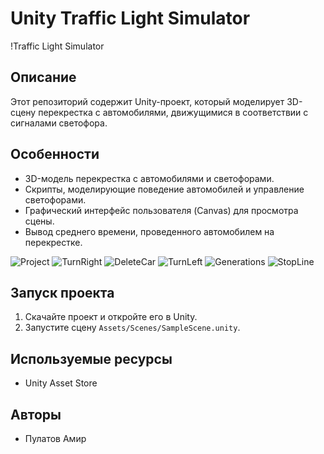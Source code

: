 # Unity Traffic Light Simulator

!Traffic Light Simulator 

## Описание

Этот репозиторий содержит Unity-проект, который моделирует 3D-сцену перекрестка с автомобилями, движущимися в соответствии с сигналами светофора.

## Особенности

- 3D-модель перекрестка с автомобилями и светофорами.
- Скрипты, моделирующие поведение автомобилей и управление светофорами.
- Графический интерфейс пользователя (Canvas) для просмотра сцены.
- Вывод среднего времени, проведенного автомобилем на перекрестке.

![Project](https://github.com/dlwV/urban_traffic/assets/76785121/82359cbf-c40c-4691-bc04-d7adbba94d68)
![TurnRight](https://github.com/dlwV/urban_traffic/assets/76785121/1ef92c27-c4e0-4149-a134-e8c8c013750d)
![DeleteCar](https://github.com/dlwV/urban_traffic/assets/76785121/789f8016-2f08-4e2e-9554-49bc75004399)
![TurnLeft](https://github.com/dlwV/urban_traffic/assets/76785121/85b305c7-2432-4a81-b250-407d8d29ef6b)
![Generations](https://github.com/dlwV/urban_traffic/assets/76785121/d4a9ddf0-5a51-4661-bba1-7dd9513f5e11)
![StopLine](https://github.com/dlwV/urban_traffic/assets/76785121/6d4f1f2d-db38-4aa6-9b64-80beff08c565)

## Запуск проекта

1. Скачайте проект и откройте его в Unity.
2. Запустите сцену `Assets/Scenes/SampleScene.unity`.

## Используемые ресурсы

- Unity Asset Store

## Авторы

- Пулатов Амир
